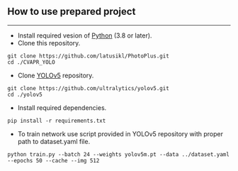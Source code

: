 ## How to use prepared project
---
- Install required vesion of [Python](https://www.python.org/) (3.8 or later).
- Clone this repository.
```shell
git clone https://github.com/latusikl/PhotoPlus.git
cd ./CVAPR_YOLO
```
- Clone [YOLOv5](https://github.com/ultralytics/yolov5) repository.
```
git clone https://github.com/ultralytics/yolov5.git
cd ./yolov5
```
- Install required dependencies.
```
pip install -r requirements.txt
```
- To train network use script provided in YOLOv5 repository with proper path to dataset.yaml file.
```
python train.py --batch 24 --weights yolov5m.pt --data ../dataset.yaml --epochs 50 --cache --img 512
```